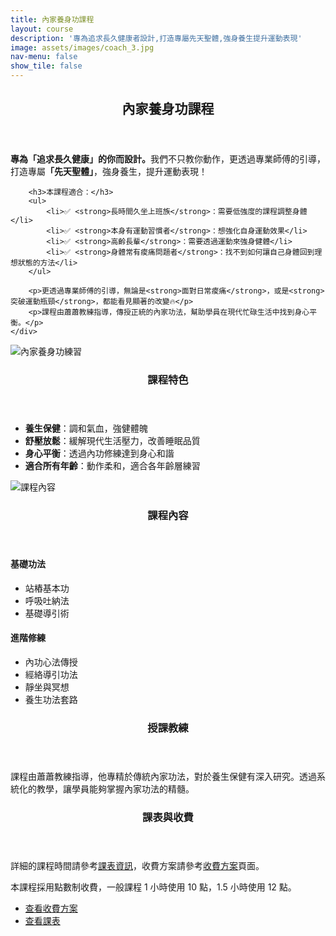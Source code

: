 ```yaml
---
title: 內家養身功課程
layout: course
description: '專為追求長久健康者設計,打造專屬先天聖體,強身養生提升運動表現'
image: assets/images/coach_3.jpg
nav-menu: false
show_tile: false
---
```


<!-- Main -->
<div id="main">

<!-- One -->
<section id="one">
	<div class="inner">
		<header class="major">
			<h2>內家養身功課程</h2>
		</header>
		<p><strong>專為「追求長久健康」的你而設計。</strong>我們不只教你動作，更透過專業師傅的引導，打造專屬<strong>「先天聖體」</strong>，強身養生，提升運動表現！</p>

		<h3>本課程適合：</h3>
		<ul>
			<li>✅ <strong>長時間久坐上班族</strong>：需要低強度的課程調整身體</li>
			<li>✅ <strong>本身有運動習慣者</strong>：想強化自身運動效果</li>
			<li>✅ <strong>高齡長輩</strong>：需要透過運動來強身健體</li>
			<li>✅ <strong>身體常有痠痛問題者</strong>：找不到如何讓自己身體回到理想狀態的方法</li>
		</ul>

		<p>更透過專業師傅的引導，無論是<strong>面對日常痠痛</strong>，或是<strong>突破運動瓶頸</strong>，都能看見顯著的改變🔥</p>
		<p>課程由蕭蕭教練指導，傳授正統的內家功法，幫助學員在現代忙碌生活中找到身心平衡。</p>
	</div>
</section>

<!-- Two -->
<section id="two" class="spotlights">
	<section>
		<div class="image">
			<img src="{% link assets/images/coach_3.jpg %}" alt="內家養身功練習" data-position="center center" />
		</div>
		<div class="content">
			<div class="inner">
				<header class="major">
					<h3>課程特色</h3>
				</header>
				<ul>
					<li><strong>養生保健</strong>：調和氣血，強健體魄</li>
					<li><strong>舒壓放鬆</strong>：緩解現代生活壓力，改善睡眠品質</li>
					<li><strong>身心平衡</strong>：透過內功修練達到身心和諧</li>
					<li><strong>適合所有年齡</strong>：動作柔和，適合各年齡層練習</li>
				</ul>
			</div>
		</div>
	</section>
	<section>
		<div class="image">
			<img src="{% link assets/images/coach_3.jpg %}" alt="課程內容" data-position="top center" />
		</div>
		<div class="content">
			<div class="inner">
				<header class="major">
					<h3>課程內容</h3>
				</header>
				<h4>基礎功法</h4>
				<ul>
					<li>站樁基本功</li>
					<li>呼吸吐納法</li>
					<li>基礎導引術</li>
				</ul>
				<h4>進階修練</h4>
				<ul>
					<li>內功心法傳授</li>
					<li>經絡導引功法</li>
					<li>靜坐與冥想</li>
					<li>養生功法套路</li>
				</ul>
			</div>
		</div>
	</section>
</section>

<!-- Three -->
<section id="three">
	<div class="inner">
		<header class="major">
			<h3>授課教練</h3>
		</header>
		<p>課程由蕭蕭教練指導，他專精於傳統內家功法，對於養生保健有深入研究。透過系統化的教學，讓學員能夠掌握內家功法的精髓。</p>
	</div>
</section>

<!-- Four -->
<section id="four">
	<div class="inner">
		<header class="major">
			<h3>課表與收費</h3>
		</header>
		<p>詳細的課程時間請參考<a href="{% link schedule.md %}">課表資訊</a>，收費方案請參考<a href="{% link pricing.md %}">收費方案</a>頁面。</p>
		<p>本課程採用點數制收費，一般課程 1 小時使用 10 點，1.5 小時使用 12 點。</p>
		<ul class="actions">
			<li><a href="{% link pricing.md %}" class="button">查看收費方案</a></li>
			<li><a href="{% link schedule.md %}" class="button">查看課表</a></li>
		</ul>
	</div>
</section>

</div>
